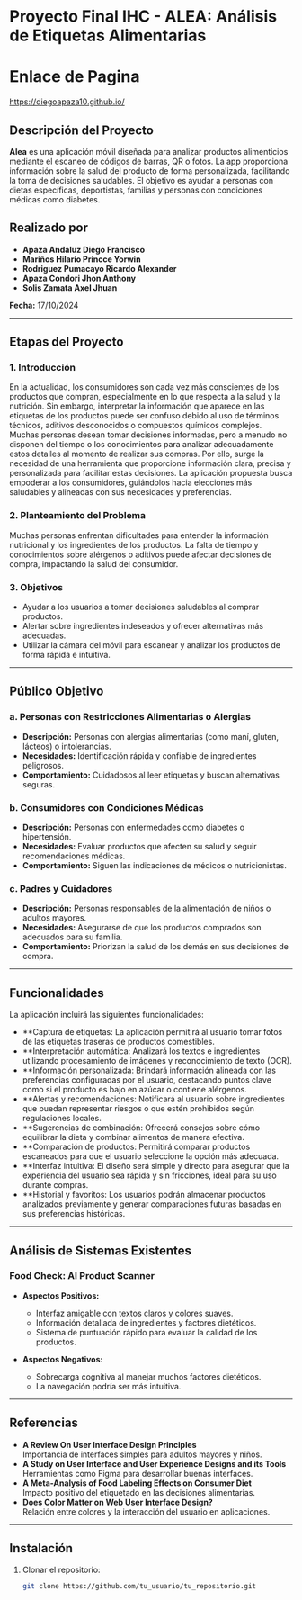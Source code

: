 # Proyecto Final IHC - ALEA: Análisis de Etiquetas Alimentarias
# Enlace de Pagina 
https://diegoapaza10.github.io/
## Descripción del Proyecto  
**Alea** es una aplicación móvil diseñada para analizar productos alimenticios mediante el escaneo de códigos de barras, QR o fotos. La app proporciona información sobre la salud del producto de forma personalizada, facilitando la toma de decisiones saludables. El objetivo es ayudar a personas con dietas específicas, deportistas, familias y personas con condiciones médicas como diabetes.

## Realizado por  
- **Apaza Andaluz Diego Francisco**  
- **Mariños Hilario Princce Yorwin**  
- **Rodriguez Pumacayo Ricardo Alexander**  
- **Apaza Condori Jhon Anthony**  
- **Solis Zamata Axel Jhuan**  

**Fecha:** 17/10/2024

---

## Etapas del Proyecto  

### 1. Introducción  
En la actualidad, los consumidores son cada vez más conscientes de los productos que compran, especialmente en lo que respecta a la salud y la nutrición. Sin embargo, interpretar la información que aparece en las etiquetas de los productos puede ser confuso debido al uso de términos técnicos, aditivos desconocidos o compuestos químicos complejos. Muchas personas desean tomar decisiones informadas, pero a menudo no disponen del tiempo o los conocimientos para analizar adecuadamente estos detalles al momento de realizar sus compras. Por ello, surge la necesidad de una herramienta que proporcione información clara, precisa y personalizada para facilitar estas decisiones. La aplicación propuesta busca empoderar a los consumidores, guiándolos hacia elecciones más saludables y alineadas con sus necesidades y preferencias.

### 2. Planteamiento del Problema  
Muchas personas enfrentan dificultades para entender la información nutricional y los ingredientes de los productos. La falta de tiempo y conocimientos sobre alérgenos o aditivos puede afectar decisiones de compra, impactando la salud del consumidor.

### 3. Objetivos  
- Ayudar a los usuarios a tomar decisiones saludables al comprar productos.  
- Alertar sobre ingredientes indeseados y ofrecer alternativas más adecuadas.  
- Utilizar la cámara del móvil para escanear y analizar los productos de forma rápida e intuitiva.

---

## Público Objetivo  

### a. Personas con Restricciones Alimentarias o Alergias  
- **Descripción:** Personas con alergias alimentarias (como maní, gluten, lácteos) o intolerancias.  
- **Necesidades:** Identificación rápida y confiable de ingredientes peligrosos.  
- **Comportamiento:** Cuidadosos al leer etiquetas y buscan alternativas seguras.

### b. Consumidores con Condiciones Médicas  
- **Descripción:** Personas con enfermedades como diabetes o hipertensión.  
- **Necesidades:** Evaluar productos que afecten su salud y seguir recomendaciones médicas.  
- **Comportamiento:** Siguen las indicaciones de médicos o nutricionistas.

### c. Padres y Cuidadores  
- **Descripción:** Personas responsables de la alimentación de niños o adultos mayores.  
- **Necesidades:** Asegurarse de que los productos comprados son adecuados para su familia.  
- **Comportamiento:** Priorizan la salud de los demás en sus decisiones de compra.

---

## Funcionalidades  

La aplicación incluirá las siguientes funcionalidades:
- **Captura de etiquetas: La aplicación permitirá al usuario tomar fotos de las etiquetas traseras de productos comestibles.
- **Interpretación automática: Analizará los textos e ingredientes utilizando procesamiento de imágenes y reconocimiento de texto (OCR).
- **Información personalizada: Brindará información alineada con las preferencias configuradas por el usuario, destacando puntos clave como si el producto es bajo en azúcar o contiene alérgenos.
- **Alertas y recomendaciones: Notificará al usuario sobre ingredientes que puedan representar riesgos o que estén prohibidos según regulaciones locales.
- **Sugerencias de combinación: Ofrecerá consejos sobre cómo equilibrar la dieta y combinar alimentos de manera efectiva.
- **Comparación de productos: Permitirá comparar productos escaneados para que el usuario seleccione la opción más adecuada.
- **Interfaz intuitiva: El diseño será simple y directo para asegurar que la experiencia del usuario sea rápida y sin fricciones, ideal para su uso durante compras.
- **Historial y favoritos: Los usuarios podrán almacenar productos analizados previamente y generar comparaciones futuras basadas en sus preferencias históricas.
---

## Análisis de Sistemas Existentes  

### Food Check: AI Product Scanner  
- **Aspectos Positivos:**  
  - Interfaz amigable con textos claros y colores suaves.  
  - Información detallada de ingredientes y factores dietéticos.  
  - Sistema de puntuación rápido para evaluar la calidad de los productos.  

- **Aspectos Negativos:**  
  - Sobrecarga cognitiva al manejar muchos factores dietéticos.  
  - La navegación podría ser más intuitiva.  

---

## Referencias  
- **A Review On User Interface Design Principles**  
  Importancia de interfaces simples para adultos mayores y niños.  
- **A Study on User Interface and User Experience Designs and its Tools**  
  Herramientas como Figma para desarrollar buenas interfaces.  
- **A Meta-Analysis of Food Labeling Effects on Consumer Diet**  
  Impacto positivo del etiquetado en las decisiones alimentarias.  
- **Does Color Matter on Web User Interface Design?**  
  Relación entre colores y la interacción del usuario en aplicaciones.

---

## Instalación  
1. Clonar el repositorio:  
   ```bash
   git clone https://github.com/tu_usuario/tu_repositorio.git
